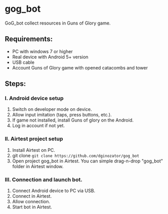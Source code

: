 # gog_bot
GoG_bot collect resources in Guns of Glory game.

## Requirements:
- PC with windows 7 or higher
- Real device with Android 5+ version
- USB cable
- Account Guns of Glory game with opened catacombs and tower

## Steps:  
### I. Android device setup
1. Switch on developer mode on device.
2. Allow input imitation (taps, press buttons, etc.).
3. If game not installed, install Guns of glory on the Android.
4. Log in account if not yet.

### II. Airtest project setup
1. Install Airtest on PC.
2. git clone `git clone https://github.com/dginozator/gog_bot`
3. Open project gog_bot in Airtest. You can simple drag-n-drop "gog_bot" folder in Airtest window.

### III. Connection and launch bot.
1. Connect Android device to PC via USB.
2. Connect in Airtest.
3. Allow connection.
4. Start bot in Airtest.
